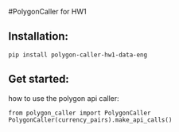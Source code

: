 #PolygonCaller for HW1

## Installation:
``pip install polygon-caller-hw1-data-eng``

## Get started:

how to use the polygon api caller:

```
from polygon_caller import PolygonCaller
PolygonCaller(currency_pairs).make_api_calls()
```

